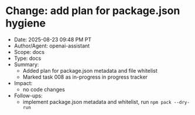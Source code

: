 # Change: add plan for package.json hygiene

- Date: 2025-08-23 09:48 PM PT
- Author/Agent: openai-assistant
- Scope: docs
- Type: docs
- Summary:
  - Added plan for package.json metadata and file whitelist
  - Marked task 008 as in-progress in progress tracker
- Impact:
  - no code changes
- Follow-ups:
  - implement package.json metadata and whitelist, run `npm pack --dry-run`

